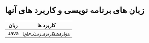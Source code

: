 # زبان های برنامه نویسی و کاربرد های آنها

<table>
<thead><th>زبان</th><th>کاربرد ها</th></thead>
<tbody>
    <tr>
        <td>Java</td>
        <td><a href="https://www.softwaretestinghelp.com/real-world-applications-of-java/">دوازده کاربرد زبان جاوا</a></td>
    </tr>
</tbody>
</table>